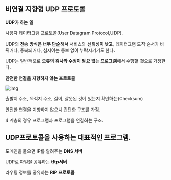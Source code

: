 ## **비연결 지향형 UDP 프로토콜**

**UDP가 하는 일**

사용자 데이터그램 프로토콜(User Datagram Protocol,UDP).

UDP의 **전송 방식은 너무 단순해서** 서비스의 **신뢰성이 낮고**, 데이터그램 도착 순서가 바뀌거나, 중복되거나, 심지어는 통보 없이 누락시키기도 한다.



UDP는 일반적으로 **오류의 검사와 수정이 필요 없는 프로그램**에서 수행할 것으로 가정한다.



**안전한 연결을 지향하지 않는 프로토콜**

![img](https://blog.kakaocdn.net/dn/znJX6/btrFaOrKvks/vrtqHOLG5aakHyfl04IsCk/img.png)

출발지 주소, 목적지 주소, 길이, 잘못된 것이 있는지 확인하는(Checksum)

안전한 연결을 지향하지 않으니 간단한 구조를 가짐.

4 계층의 경우 프로그램과 프로그램을 연결하는 구조.



## **UDP프로토콜을 사용하는 대표적인 프로그램.**

도메인을 물으면 IP를 알려주는 **DNS 서버**

UDP로 파일을 공유하는 **tftp서버**

라우팅 정보를 공유하는 **RIP 프로토콜**